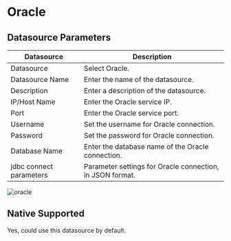 Oracle
=======

Datasource Parameters
---------------------

| Datasource | Description |
| --- | --- |
| Datasource | Select Oracle. |
| Datasource Name | Enter the name of the datasource. |
| Description | Enter a description of the datasource. |
| IP/Host Name | Enter the Oracle service IP. |
| Port | Enter the Oracle service port. |
| Username | Set the username for Oracle connection. |
| Password | Set the password for Oracle connection. |
| Database Name | Enter the database name of the Oracle connection. |
| jdbc connect parameters | Parameter settings for Oracle connection, in JSON format. |

![oracle](/img/new_ui/dev/datasource/oracle.png)

Native Supported
----------------

Yes, could use this datasource by default.